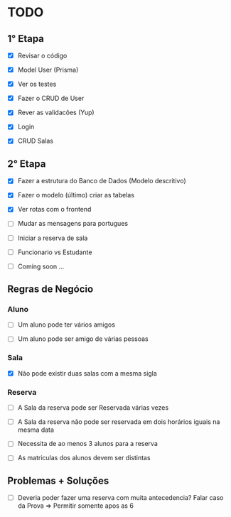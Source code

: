 # TODO

## 1° Etapa
- [x] Revisar o código
- [x] Model User (Prisma)
- [x] Ver os testes
- [x] Fazer o CRUD de User
- [x] Rever as validacões (Yup)
- [x] Login
- [x] CRUD Salas


## 2° Etapa
- [x] Fazer a estrutura do Banco de Dados (Modelo descritivo)
- [x] Fazer o modelo (último) criar as tabelas
- [x] Ver rotas com o frontend
- [ ] Mudar as mensagens para portugues
- [ ] Iniciar a reserva de sala
- [ ] Funcionario vs Estudante
- [ ] Coming soon ...


## Regras de Negócio

### Aluno
- [ ] Um aluno pode ter vários amigos
- [ ] Um aluno pode ser amigo de várias pessoas


### Sala
- [x] Não pode existir duas salas com a mesma sigla


### Reserva
- [ ]  A Sala da reserva pode ser Reservada várias vezes
- [ ]  A Sala da reserva não pode ser reservada em dois horários iguais na mesma data

- [ ]  Necessita de ao menos 3 alunos para a reserva
- [ ]  As matriculas dos alunos devem ser distintas


## Problemas + Soluções
- [ ]  Deveria poder fazer uma reserva com muita antecedencia? Falar caso da Prova ⇒ Permitir somente apos as 6
